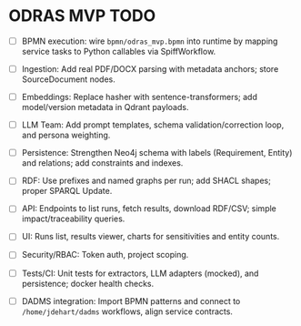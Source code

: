 # ODRAS MVP TODO

- [ ] BPMN execution: wire `bpmn/odras_mvp.bpmn` into runtime by mapping service tasks to Python callables via SpiffWorkflow.
- [ ] Ingestion: Add real PDF/DOCX parsing with metadata anchors; store SourceDocument nodes.
- [ ] Embeddings: Replace hasher with sentence-transformers; add model/version metadata in Qdrant payloads.
- [ ] LLM Team: Add prompt templates, schema validation/correction loop, and persona weighting.
- [ ] Persistence: Strengthen Neo4j schema with labels (Requirement, Entity) and relations; add constraints and indexes.
- [ ] RDF: Use prefixes and named graphs per run; add SHACL shapes; proper SPARQL Update.
- [ ] API: Endpoints to list runs, fetch results, download RDF/CSV; simple impact/traceability queries.
- [ ] UI: Runs list, results viewer, charts for sensitivities and entity counts.
- [ ] Security/RBAC: Token auth, project scoping.
- [ ] Tests/CI: Unit tests for extractors, LLM adapters (mocked), and persistence; docker health checks.
- [ ] DADMS integration: Import BPMN patterns and connect to `/home/jdehart/dadms` workflows, align service contracts.




